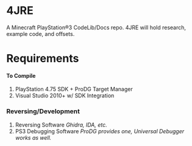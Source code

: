 # 4JRE
A Minecraft PlayStation®3 CodeLib/Docs repo. 4JRE will hold research, example code, and offsets.

# Requirements
#### To Compile
1. PlayStation 4.75 SDK + ProDG Target Manager
2. Visual Studio 2010+ w/ SDK Integration

### Reversing/Development
1. Reversing Software *Ghidra, IDA, etc.*
2. PS3 Debugging Software *ProDG provides one, Universal Debugger works as well.*
